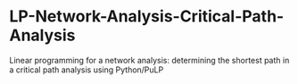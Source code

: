 # LP-Network-Analysis-Critical-Path-Analysis
Linear programming for a network analysis: determining the shortest path in a critical path analysis using Python/PuLP
